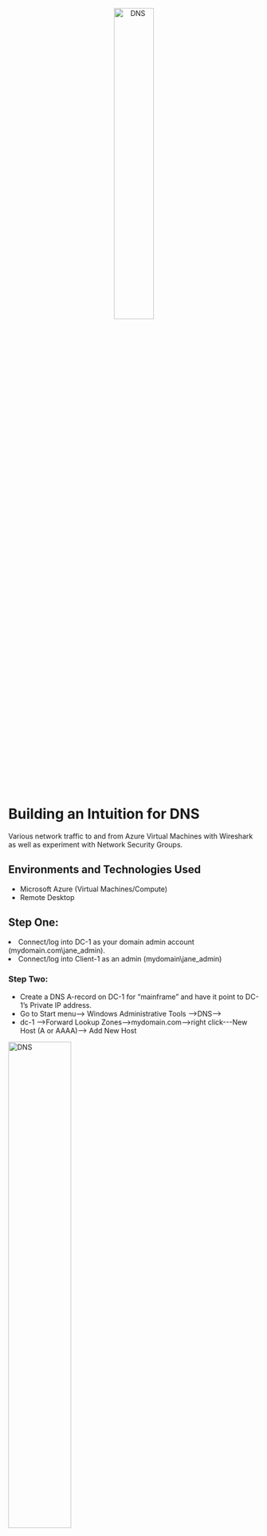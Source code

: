 <p align="center">
<img src="https://i.imgur.com/PVSIB2I.png" alt="DNS" height="40%" width="40%"/>
</p>

<h1>Building an Intuition for DNS </h1>
Various network traffic to and from Azure Virtual Machines with Wireshark as well as experiment with Network Security Groups. <br />

<h2>Environments and Technologies Used</h2>

- Microsoft Azure (Virtual Machines/Compute)
- Remote Desktop

<h2>Step One:</h2
               
- Connect/log into DC-1 as your domain admin account (mydomain.com\jane_admin).<br />
- Connect/log into Client-1 as an admin (mydomain\jane_admin) <br />

<h3>Step Two:</h3>

- Create a DNS A-record on DC-1 for “mainframe” and have it point to DC-1’s Private IP address.<br />
- Go to Start menu--> Windows Administrative Tools -->DNS-->
- dc-1 -->Forward Lookup Zones-->mydomain.com-->right click---New Host (A or AAAA)--> Add New Host <br /> 

<img src="https://i.imgur.com/keSqBzZ.png" height="50%" width="50%" alt="DNS"/> <img src="https://i.imgur.com/thobYEF.png" height="50%" width="50%" alt="DNS"/>

- Go back to Client-1 and try to ping it. Observe that it works.

<h4>Step Three:</h4>

- Go back to DC-1 and change mainframe’s record address to 8.8.8.8
     - Double click to change IP
 
<img src="https://i.imgur.com/vAGAbfs.png" height="60%" width="60%" alt="DNS"/>

- Go back to Client-1 and ping “mainframe” again. Observe that it still pings the old address
- Observe the local dns cache (ipconfig /displaydns)
- Flush DNS cache/ Observe as empty
- Ping mainframe

<img src="https://i.imgur.com/CyJ5Awh.png" height="60%" width="60%" alt="DNS"/>

<h5>Step Four:</h5>

- Go back to DC-1 and create a CNAME record that points the host “search” to “www.google.com”

<img src="https://i.imgur.com/Z7oZ2E7.png" height="40%" width="40%" alt="DNS"/> <img src="https://i.imgur.com/Z4pBYRj.png" height="40%" width="40%" alt="DNS"/>

- Go back to Client-1 and attempt to ping “search”, observe the results of the CNAME record

<img src="https://i.imgur.com/fe6Ho2b.png" height="60%" width="60%" alt="DNS"/>

- On Client-1, nslookup “search”, observe the results of the CNAME record

<img src="https://i.imgur.com/DrYOyiC.png" height="60%" width="60%" alt="DNS"/>







